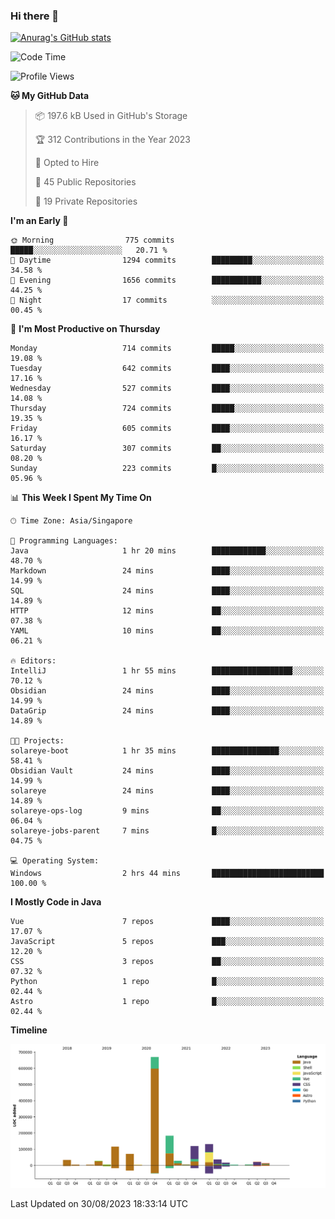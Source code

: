 ### Hi there 👋

[![Anurag's GitHub stats](https://github-readme-stats.vercel.app/api?username=xiumu2017&show_icons=true&theme=radical)](https://github.com/anuraghazra/github-readme-stats)

<!--
**xiumu2017/xiumu2017** is a ✨ _special_ ✨ repository because its `README.md` (this file) appears on your GitHub profile.

Here are some ideas to get you started:

- 🔭 I’m currently working on ...
- 🌱 I’m currently learning ...
- 👯 I’m looking to collaborate on ...
- 🤔 I’m looking for help with ...
- 💬 Ask me about ...
- 📫 How to reach me: ...
- 😄 Pronouns: ...
- ⚡ Fun fact: ...
-->

<!--START_SECTION:waka-->
![Code Time](http://img.shields.io/badge/Code%20Time-1%2C684%20hrs%204%20mins-blue)

![Profile Views](http://img.shields.io/badge/Profile%20Views-2-blue)

**🐱 My GitHub Data** 

> 📦 197.6 kB Used in GitHub's Storage 
 > 
> 🏆 312 Contributions in the Year 2023
 > 
> 💼 Opted to Hire
 > 
> 📜 45 Public Repositories 
 > 
> 🔑 19 Private Repositories 
 > 
**I'm an Early 🐤** 

```text
🌞 Morning                775 commits         █████░░░░░░░░░░░░░░░░░░░░   20.71 % 
🌆 Daytime                1294 commits        █████████░░░░░░░░░░░░░░░░   34.58 % 
🌃 Evening                1656 commits        ███████████░░░░░░░░░░░░░░   44.25 % 
🌙 Night                  17 commits          ░░░░░░░░░░░░░░░░░░░░░░░░░   00.45 % 
```
📅 **I'm Most Productive on Thursday** 

```text
Monday                   714 commits         █████░░░░░░░░░░░░░░░░░░░░   19.08 % 
Tuesday                  642 commits         ████░░░░░░░░░░░░░░░░░░░░░   17.16 % 
Wednesday                527 commits         ████░░░░░░░░░░░░░░░░░░░░░   14.08 % 
Thursday                 724 commits         █████░░░░░░░░░░░░░░░░░░░░   19.35 % 
Friday                   605 commits         ████░░░░░░░░░░░░░░░░░░░░░   16.17 % 
Saturday                 307 commits         ██░░░░░░░░░░░░░░░░░░░░░░░   08.20 % 
Sunday                   223 commits         █░░░░░░░░░░░░░░░░░░░░░░░░   05.96 % 
```


📊 **This Week I Spent My Time On** 

```text
🕑︎ Time Zone: Asia/Singapore

💬 Programming Languages: 
Java                     1 hr 20 mins        ████████████░░░░░░░░░░░░░   48.70 % 
Markdown                 24 mins             ████░░░░░░░░░░░░░░░░░░░░░   14.99 % 
SQL                      24 mins             ████░░░░░░░░░░░░░░░░░░░░░   14.89 % 
HTTP                     12 mins             ██░░░░░░░░░░░░░░░░░░░░░░░   07.38 % 
YAML                     10 mins             ██░░░░░░░░░░░░░░░░░░░░░░░   06.21 % 

🔥 Editors: 
IntelliJ                 1 hr 55 mins        ██████████████████░░░░░░░   70.12 % 
Obsidian                 24 mins             ████░░░░░░░░░░░░░░░░░░░░░   14.99 % 
DataGrip                 24 mins             ████░░░░░░░░░░░░░░░░░░░░░   14.89 % 

🐱‍💻 Projects: 
solareye-boot            1 hr 35 mins        ███████████████░░░░░░░░░░   58.41 % 
Obsidian Vault           24 mins             ████░░░░░░░░░░░░░░░░░░░░░   14.99 % 
solareye                 24 mins             ████░░░░░░░░░░░░░░░░░░░░░   14.89 % 
solareye-ops-log         9 mins              ██░░░░░░░░░░░░░░░░░░░░░░░   06.04 % 
solareye-jobs-parent     7 mins              █░░░░░░░░░░░░░░░░░░░░░░░░   04.75 % 

💻 Operating System: 
Windows                  2 hrs 44 mins       █████████████████████████   100.00 % 
```

**I Mostly Code in Java** 

```text
Vue                      7 repos             ████░░░░░░░░░░░░░░░░░░░░░   17.07 % 
JavaScript               5 repos             ███░░░░░░░░░░░░░░░░░░░░░░   12.20 % 
CSS                      3 repos             ██░░░░░░░░░░░░░░░░░░░░░░░   07.32 % 
Python                   1 repo              █░░░░░░░░░░░░░░░░░░░░░░░░   02.44 % 
Astro                    1 repo              █░░░░░░░░░░░░░░░░░░░░░░░░   02.44 % 
```



**Timeline**

![Lines of Code chart](https://raw.githubusercontent.com/xiumu2017/xiumu2017/main/assets/bar_graph.png)


 Last Updated on 30/08/2023 18:33:14 UTC
<!--END_SECTION:waka-->
